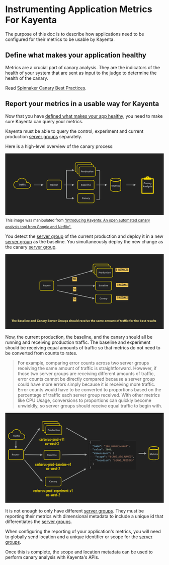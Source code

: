 # Instrumenting Application Metrics For Kayenta

The purpose of this doc is to describe how applications need to be configured for their metrics to be usable by Kayenta.

## Define what makes your application healthy

Metrics are a crucial part of canary analysis. They are the indicators of the health of your system that are sent as input to the judge to determine the health of the canary.

Read [Spinnaker Canary Best Practices](https://www.spinnaker.io/guides/user/canary/best-practices/#carefully-choose-the-metrics-to-analyze).

## Report your metrics in a usable way for Kayenta

Now that you have [defined what makes your app healthy](#define-what-makes-your-application-healthy-then-measure-and-report-it), you need to make sure Kayenta can query your metrics.

Kayenta must be able to query the control, experiment and current production [server groups] separately.

Here is a high-level overview of the canary process:

![Canary High-Level Overview](./assets/canary-high-level-overview.png)
<sub> This image was manipulated from <a href="https://cloud.google.com/blog/products/gcp/introducing-kayenta-an-open-automated-canary-analysis-tool-from-google-and-netflix" target="_blank">"Introducing Kayenta: An open automated canary analysis tool from Google and Netflix".</a> </sub>

You detect the [server group] of the current production and deploy it in a new [server group] as the baseline.
You simultaneously deploy the new change as the canary [server group].

![Canary Routing Drill Down](./assets/canary-traffic-drill-down.png)

Now, the current production, the baseline, and the canary should all be running and receiving production traffic.
The baseline and experiment should be receiving equal amounts of traffic so that metrics do not need to be converted from counts to rates. 

>For example, comparing error counts across two server groups receiving the same amount of traffic is straightforward.
However, if those two server groups are receiving different amounts of traffic, error counts cannot be directly compared because a server group could have more errors simply because it is receiving more traffic. 
Error counts would have to be converted to proportions based on the percentage of traffic each server group received. 
With other metrics like CPU Usage, conversions to proportions can quickly become unwieldly, so server groups should receive equal traffic to begin with.

![Canary Dimensional Metadata](./assets/canary-dimensional-metadata.png)

It is not enough to only have different [server groups]. They must be reporting their metrics with dimensional metadata to include a unique id that differentiates the [server groups].

When configuring the reporting of your application's metrics, you will need to globally send location and a unique identifier or scope for the [server groups].

Once this is complete, the scope and location metadata can be used to perform canary analysis with Kayenta's APIs.

[server groups]: https://www.spinnaker.io/concepts/#server-group
[server group]: https://www.spinnaker.io/concepts/#server-group
